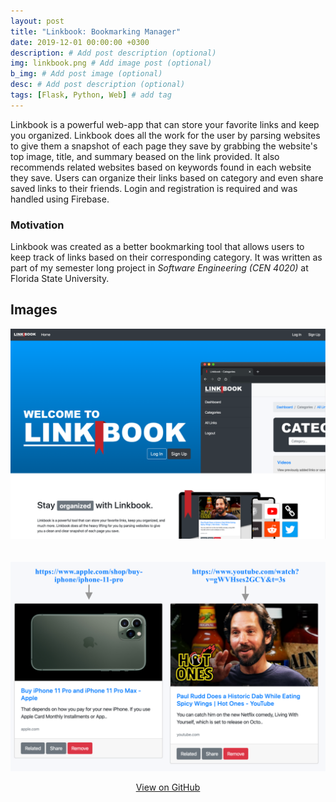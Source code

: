```yaml
---
layout: post
title: "Linkbook: Bookmarking Manager"
date: 2019-12-01 00:00:00 +0300
description: # Add post description (optional)
img: linkbook.png # Add image post (optional)
b_img: # Add post image (optional)
desc: # Add post description (optional)
tags: [Flask, Python, Web] # add tag
---
```


Linkbook is a powerful web-app that can store your favorite links and keep you organized. Linkbook does all the work for the user by parsing websites to give them a snapshot of each page they save by grabbing the website's top image, title, and summary beased on the link provided. It also recommends related websites based on keywords found in each website they save. Users can organize their links based on category and even share saved links to their friends. Login and registration is required and was handled using Firebase.

### Motivation

Linkbook was created as a better bookmarking tool that allows users to keep track of links based on their corresponding category. It was written as part of my semester long project in *Software Engineering (CEN 4020)* at Florida State University.

## Images

<img src="/assets/img/linkbook_ex2.png" alt="Linkbook"><br><br><br>
<img src="/assets/img/linkbook_ex1.png" alt="Linkbook">

<!-- Place this tag where you want the button to render. -->
<center><a class="github-button" href="https://github.com/wyattharrell/linkbook/" data-color-scheme="no-preference: dark; light: dark; dark: dark;" data-size="large" aria-label="Use this template wyattharrell/linkbook on GitHub">View on GitHub</a></center>



